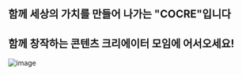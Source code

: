 ## 함께 세상의 가치를 만들어 나가는 "COCRE"입니다

## 함께 창작하는 콘텐츠 크리에이터 모임에 어서오세요!
![image](https://user-images.githubusercontent.com/86671456/144367707-d1b43df4-710e-4c4d-960c-e583c20432bf.png)
